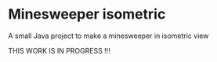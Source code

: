 # Minesweeper isometric
A small Java project to make a minesweeper in isometric view



THIS WORK IS IN PROGRESS !!!
